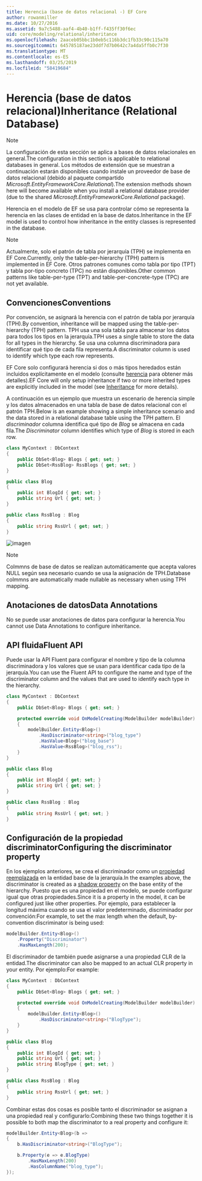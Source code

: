 ```yaml
---
title: Herencia (base de datos relacional -) EF Core
author: rowanmiller
ms.date: 10/27/2016
ms.assetid: 9a7c5488-aaf4-4b40-b1ff-f435ff30f6ec
uid: core/modeling/relational/inheritance
ms.openlocfilehash: 2aaceb05bbc1b0eb5c116b3dc1fb33c90c115a70
ms.sourcegitcommit: 645785187ae23ddf7d7b0642c7a4da5ffb0c7f30
ms.translationtype: MT
ms.contentlocale: es-ES
ms.lasthandoff: 03/25/2019
ms.locfileid: "58419684"
---
```

# <a name="inheritance-relational-database"></a><span data-ttu-id="2074b-102">Herencia (base de datos relacional)</span><span class="sxs-lookup"><span data-stu-id="2074b-102">Inheritance (Relational Database)</span></span>

> [!NOTE]  
> <span data-ttu-id="2074b-103">La configuración de esta sección se aplica a bases de datos relacionales en general.</span><span class="sxs-lookup"><span data-stu-id="2074b-103">The configuration in this section is applicable to relational databases in general.</span></span> <span data-ttu-id="2074b-104">Los métodos de extensión que se muestran a continuación estarán disponibles cuando instale un proveedor de base de datos relacional (debido al paquete compartido *Microsoft.EntityFrameworkCore.Relational*).</span><span class="sxs-lookup"><span data-stu-id="2074b-104">The extension methods shown here will become available when you install a relational database provider (due to the shared *Microsoft.EntityFrameworkCore.Relational* package).</span></span>

<span data-ttu-id="2074b-105">Herencia en el modelo de EF se usa para controlar cómo se representa la herencia en las clases de entidad en la base de datos.</span><span class="sxs-lookup"><span data-stu-id="2074b-105">Inheritance in the EF model is used to control how inheritance in the entity classes is represented in the database.</span></span>

> [!NOTE]  
> <span data-ttu-id="2074b-106">Actualmente, solo el patrón de tabla por jerarquía (TPH) se implementa en EF Core.</span><span class="sxs-lookup"><span data-stu-id="2074b-106">Currently, only the table-per-hierarchy (TPH) pattern is implemented in EF Core.</span></span> <span data-ttu-id="2074b-107">Otros patrones comunes como tabla por tipo (TPT) y tabla por-tipo concreto (TPC) no están disponibles.</span><span class="sxs-lookup"><span data-stu-id="2074b-107">Other common patterns like table-per-type (TPT) and table-per-concrete-type (TPC) are not yet available.</span></span>

## <a name="conventions"></a><span data-ttu-id="2074b-108">Convenciones</span><span class="sxs-lookup"><span data-stu-id="2074b-108">Conventions</span></span>

<span data-ttu-id="2074b-109">Por convención, se asignará la herencia con el patrón de tabla por jerarquía (TPH).</span><span class="sxs-lookup"><span data-stu-id="2074b-109">By convention, inheritance will be mapped using the table-per-hierarchy (TPH) pattern.</span></span> <span data-ttu-id="2074b-110">TPH usa una sola tabla para almacenar los datos para todos los tipos en la jerarquía.</span><span class="sxs-lookup"><span data-stu-id="2074b-110">TPH uses a single table to store the data for all types in the hierarchy.</span></span> <span data-ttu-id="2074b-111">Se usa una columna discriminadora para identificar qué tipo de cada fila representa.</span><span class="sxs-lookup"><span data-stu-id="2074b-111">A discriminator column is used to identify which type each row represents.</span></span>

<span data-ttu-id="2074b-112">EF Core solo configurará herencia si dos o más tipos heredados están incluidos explícitamente en el modelo (consulte [herencia](../inheritance.md) para obtener más detalles).</span><span class="sxs-lookup"><span data-stu-id="2074b-112">EF Core will only setup inheritance if two or more inherited types are explicitly included in the model (see [Inheritance](../inheritance.md) for more details).</span></span>

<span data-ttu-id="2074b-113">A continuación es un ejemplo que muestra un escenario de herencia simple y los datos almacenados en una tabla de base de datos relacional con el patrón TPH.</span><span class="sxs-lookup"><span data-stu-id="2074b-113">Below is an example showing a simple inheritance scenario and the data stored in a relational database table using the TPH pattern.</span></span> <span data-ttu-id="2074b-114">El *discriminador* columna identifica qué tipo de *Blog* se almacena en cada fila.</span><span class="sxs-lookup"><span data-stu-id="2074b-114">The *Discriminator* column identifies which type of *Blog* is stored in each row.</span></span>

<!-- [!code-csharp[Main](samples/core/relational/Modeling/Conventions/Samples/InheritanceDbSets.cs)] -->
``` csharp
class MyContext : DbContext
{
    public DbSet<Blog> Blogs { get; set; }
    public DbSet<RssBlog> RssBlogs { get; set; }
}

public class Blog
{
    public int BlogId { get; set; }
    public string Url { get; set; }
}

public class RssBlog : Blog
{
    public string RssUrl { get; set; }
}
```

![imagen](_static/inheritance-tph-data.png)

>[!NOTE]
> <span data-ttu-id="2074b-116">Colmmns de base de datos se realizan automáticamente que acepta valores NULL según sea necesario cuando se usa la asignación de TPH.</span><span class="sxs-lookup"><span data-stu-id="2074b-116">Database colmmns are automatically made nullable as necessary when using TPH mapping.</span></span>

## <a name="data-annotations"></a><span data-ttu-id="2074b-117">Anotaciones de datos</span><span class="sxs-lookup"><span data-stu-id="2074b-117">Data Annotations</span></span>

<span data-ttu-id="2074b-118">No se puede usar anotaciones de datos para configurar la herencia.</span><span class="sxs-lookup"><span data-stu-id="2074b-118">You cannot use Data Annotations to configure inheritance.</span></span>

## <a name="fluent-api"></a><span data-ttu-id="2074b-119">API fluida</span><span class="sxs-lookup"><span data-stu-id="2074b-119">Fluent API</span></span>

<span data-ttu-id="2074b-120">Puede usar la API Fluent para configurar el nombre y tipo de la columna discriminadora y los valores que se usan para identificar cada tipo de la jerarquía.</span><span class="sxs-lookup"><span data-stu-id="2074b-120">You can use the Fluent API to configure the name and type of the discriminator column and the values that are used to identify each type in the hierarchy.</span></span>

<!-- [!code-csharp[Main](samples/core/relational/Modeling/FluentAPI/Samples/InheritanceTPHDiscriminator.cs?highlight=7,8,9,10)] -->
``` csharp
class MyContext : DbContext
{
    public DbSet<Blog> Blogs { get; set; }

    protected override void OnModelCreating(ModelBuilder modelBuilder)
    {
        modelBuilder.Entity<Blog>()
            .HasDiscriminator<string>("blog_type")
            .HasValue<Blog>("blog_base")
            .HasValue<RssBlog>("blog_rss");
    }
}

public class Blog
{
    public int BlogId { get; set; }
    public string Url { get; set; }
}

public class RssBlog : Blog
{
    public string RssUrl { get; set; }
}
```

## <a name="configuring-the-discriminator-property"></a><span data-ttu-id="2074b-121">Configuración de la propiedad discriminator</span><span class="sxs-lookup"><span data-stu-id="2074b-121">Configuring the discriminator property</span></span>

<span data-ttu-id="2074b-122">En los ejemplos anteriores, se crea el discriminador como un [propiedad reemplazada](xref:core/modeling/shadow-properties) en la entidad base de la jerarquía.</span><span class="sxs-lookup"><span data-stu-id="2074b-122">In the examples above, the discriminator is created as a [shadow property](xref:core/modeling/shadow-properties) on the base entity of the hierarchy.</span></span> <span data-ttu-id="2074b-123">Puesto que es una propiedad en el modelo, se puede configurar igual que otras propiedades.</span><span class="sxs-lookup"><span data-stu-id="2074b-123">Since it is a property in the model, it can be configured just like other properties.</span></span> <span data-ttu-id="2074b-124">Por ejemplo, para establecer la longitud máxima cuando se usa el valor predeterminado, discriminador por convención:</span><span class="sxs-lookup"><span data-stu-id="2074b-124">For example, to set the max length when the default, by-convention discriminator is being used:</span></span>

```C#
modelBuilder.Entity<Blog>()
    .Property("Discriminator")
    .HasMaxLength(200);
```

<span data-ttu-id="2074b-125">El discriminador de también puede asignarse a una propiedad CLR de la entidad.</span><span class="sxs-lookup"><span data-stu-id="2074b-125">The discriminator can also be mapped to an actual CLR property in your entity.</span></span> <span data-ttu-id="2074b-126">Por ejemplo:</span><span class="sxs-lookup"><span data-stu-id="2074b-126">For example:</span></span>
```C#
class MyContext : DbContext
{
    public DbSet<Blog> Blogs { get; set; }

    protected override void OnModelCreating(ModelBuilder modelBuilder)
    {
        modelBuilder.Entity<Blog>()
            .HasDiscriminator<string>("BlogType");
    }
}

public class Blog
{
    public int BlogId { get; set; }
    public string Url { get; set; }
    public string BlogType { get; set; }
}

public class RssBlog : Blog
{
    public string RssUrl { get; set; }
}
```

<span data-ttu-id="2074b-127">Combinar estas dos cosas es posible tanto el discriminador se asignan a una propiedad real y configurarlo:</span><span class="sxs-lookup"><span data-stu-id="2074b-127">Combining these two things together it is possible to both map the discriminator to a real property and configure it:</span></span>
```C#
modelBuilder.Entity<Blog>(b =>
{
    b.HasDiscriminator<string>("BlogType");

    b.Property(e => e.BlogType)
        .HasMaxLength(200)
        .HasColumnName("blog_type");
});
```
